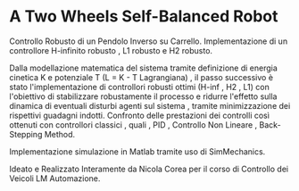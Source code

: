 # A Two Wheels Self-Balanced Robot 

Controllo Robusto di un Pendolo Inverso su Carrello.
Implementazione di un controllore H-infinito robusto , L1 robusto e H2 robusto.

Dalla modellazione matematica del sistema tramite definizione di energia cinetica K e potenziale T (L = K - T Lagrangiana) , il passo successivo è stato
l'implementazione di controllori robusti ottimi (H-inf , H2 , L1) con l'obiettivo di stabilizzare robustamente il processo e ridurre l'effetto sulla dinamica
di eventuali disturbi agenti sul sistema , tramite minimizzazione dei rispettivi guadagni indotti.
Confronto delle prestazioni dei controlli così ottenuti con controllori classici , quali , PID , Controllo Non Lineare , Back-Stepping Method.

Implementazione simulazione in Matlab tramite uso di SimMechanics.

Ideato e Realizzato Interamente da Nicola Corea per il corso di Controllo dei Veicoli LM Automazione.

